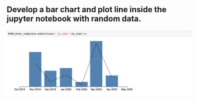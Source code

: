 ## Develop a bar chart and plot line inside the jupyter notebook with random data.
![alt text](https://github.com/maira1207/data_visualization/blob/main/hw_d3_notebook/lab7.png)
